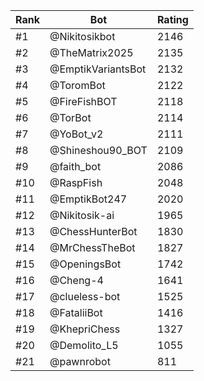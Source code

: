 Rank|Bot|Rating
---|---|---
#1|@Nikitosikbot|2146
#2|@TheMatrix2025|2135
#3|@EmptikVariantsBot|2132
#4|@ToromBot|2122
#5|@FireFishBOT|2118
#6|@TorBot|2114
#7|@YoBot_v2|2111
#8|@Shineshou90_BOT|2109
#9|@faith_bot|2086
#10|@RaspFish|2048
#11|@EmptikBot247|2020
#12|@Nikitosik-ai|1965
#13|@ChessHunterBot|1830
#14|@MrChessTheBot|1827
#15|@OpeningsBot|1742
#16|@Cheng-4|1641
#17|@clueless-bot|1525
#18|@FataliiBot|1416
#19|@KhepriChess|1327
#20|@Demolito_L5|1055
#21|@pawnrobot|811
